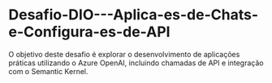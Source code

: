 # Desafio-DIO---Aplica-es-de-Chats-e-Configura-es-de-API
O objetivo deste desafio é explorar o desenvolvimento de aplicações práticas utilizando o Azure OpenAI, incluindo chamadas de API e integração com o Semantic Kernel.
